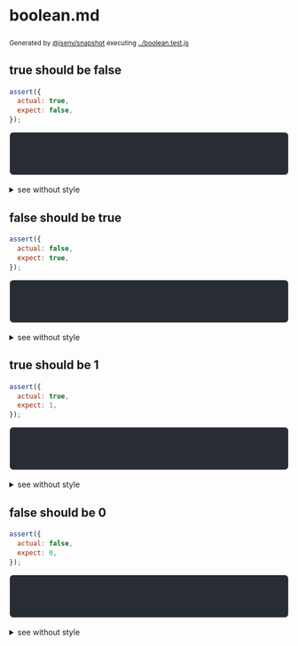 # boolean.md

<sub>
  Generated by <a href="https://github.com/jsenv/core/tree/main/packages/independent/snapshot">@jsenv/snapshot</a> executing <a href="../boolean.test.js">../boolean.test.js</a>
</sub>

## true should be false

```js
assert({
  actual: true,
  expect: false,
});
```

![img](boolean/true_should_be_false_throw.svg)

<details>
  <summary>see without style</summary>

```console
AssertionError: actual and expect are different

actual: true
expect: false
```

</details>


## false should be true

```js
assert({
  actual: false,
  expect: true,
});
```

![img](boolean/false_should_be_true_throw.svg)

<details>
  <summary>see without style</summary>

```console
AssertionError: actual and expect are different

actual: false
expect: true
```

</details>


## true should be 1

```js
assert({
  actual: true,
  expect: 1,
});
```

![img](boolean/true_should_be_1_throw.svg)

<details>
  <summary>see without style</summary>

```console
AssertionError: actual and expect are different

actual: true
expect: 1
```

</details>


## false should be 0

```js
assert({
  actual: false,
  expect: 0,
});
```

![img](boolean/false_should_be_0_throw.svg)

<details>
  <summary>see without style</summary>

```console
AssertionError: actual and expect are different

actual: false
expect: 0
```

</details>
